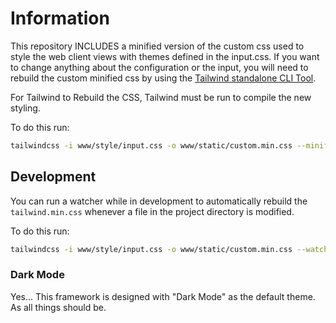 # Information

This repository INCLUDES a minified version of the custom css used to style the web client views with themes defined in the input.css. If you want to change anything about the configuration or the input, you will need to rebuild the custom minified css by using the [Tailwind standalone CLI Tool](https://github.com/tailwindlabs/tailwindcss/releases).

For Tailwind to Rebuild the CSS, Tailwind must be run to compile the new styling.

To do this run:

```bash
tailwindcss -i www/style/input.css -o www/static/custom.min.css --minify
```

## Development

You can run a watcher while in development to automatically rebuild the `tailwind.min.css` whenever a file in the project directory is modified.

To do this run:

```bash
tailwindcss -i www/style/input.css -o www/static/custom.min.css --watch --minify
```

### Dark Mode

Yes... This framework is designed with "Dark Mode" as the default theme. As all things should be.
